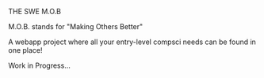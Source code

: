 THE SWE M.O.B

M.O.B. stands for "Making Others Better"

A webapp project where all your entry-level compsci needs can be found in one place!

Work in Progress...

